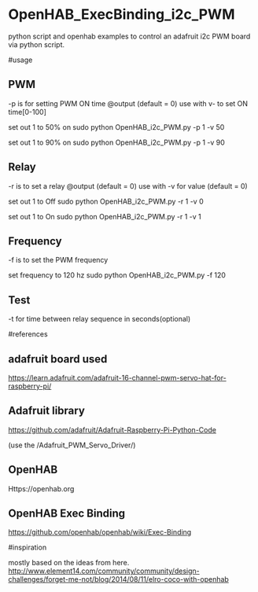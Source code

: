 # OpenHAB_ExecBinding_i2c_PWM
python script and openhab examples to control an adafruit i2c PWM board via python script.



#usage

PWM
---
-p is for setting PWM ON time @output (default = 0)
use with v- to set ON time[0-100]

set out 1 to 50% on
 sudo python OpenHAB_i2c_PWM.py -p 1 -v 50
 
set out 1 to 90% on
 sudo python OpenHAB_i2c_PWM.py -p 1 -v 90

Relay
-----
-r is to set a relay @output (default = 0)
use with -v for value (default = 0)

set out 1 to Off
 sudo python OpenHAB_i2c_PWM.py -r 1 -v 0

set out 1 to On
 sudo python OpenHAB_i2c_PWM.py -r 1 -v 1


Frequency
---------

-f is to set the PWM frequency

set frequency to 120 hz
 sudo python OpenHAB_i2c_PWM.py -f 120 
 
 
Test
----
-t for time between relay sequence in seconds(optional)




#references


adafruit board used
-------------------
https://learn.adafruit.com/adafruit-16-channel-pwm-servo-hat-for-raspberry-pi/

Adafruit library
----------------
https://github.com/adafruit/Adafruit-Raspberry-Pi-Python-Code

(use the /Adafruit_PWM_Servo_Driver/)

OpenHAB
-------
Https://openhab.org

OpenHAB Exec Binding
--------------------
https://github.com/openhab/openhab/wiki/Exec-Binding




#inspiration

mostly based on the ideas from here.
http://www.element14.com/community/community/design-challenges/forget-me-not/blog/2014/08/11/elro-coco-with-openhab



